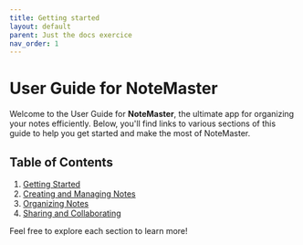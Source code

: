 ```yaml
---
title: Getting started
layout: default
parent: Just the docs exercice
nav_order: 1
---
```


# User Guide for **NoteMaster**

Welcome to the User Guide for **NoteMaster**, the ultimate app for organizing your notes efficiently. Below, you'll find links to various sections of this guide to help you get started and make the most of NoteMaster.

## Table of Contents

1. [Getting Started](docs/getting_started)
2. [Creating and Managing Notes](creating_notes.md)
3. [Organizing Notes](organizing_notes.md)
4. [Sharing and Collaborating](sharing_collaborating.md)

Feel free to explore each section to learn more!